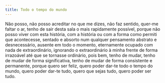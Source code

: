 ```yaml
---
title: Todo o tempo do mundo
---
```


Não posso, não posso acreditar no que me dizes, não faz sentido, quer-me faltar o ar, tenho de sair desta sala o mais rapidamente possível, porque não posso viver com esta história, com a história ou com a forma como permiti que acontecesse, sentado e absorto num qualquer pensamento abstrato e desnecessário, ausente em todo o momento, eternamente ocupado com nada de extraordinário, ignorando o extraordinário à minha frente de forma irrazoável até que se tornasse ordinário, pois bem, tenho de mudar, tenho de mudar de forma significativa, tenho de mudar de forma consistente e permanente, porque quero ser feliz, quero poder dar-te todo o tempo do mundo, quero poder dar-te tudo, quero que sejas tudo, quero poder ser tudo.